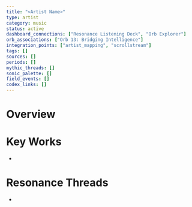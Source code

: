 ```yaml
---
title: "<Artist Name>"
type: artist
category: music
status: active
dashboard_connections: ["Resonance Listening Deck", "Orb Explorer"]
orb_associations: ["Orb 13: Bridging Intelligence"]
integration_points: ["artist_mapping", "scrollstream"]
tags: []
sources: []
periods: []
mythic_threads: []
sonic_palette: []
field_events: []
codex_links: []
---
```


# Overview
<affirmative overview per Codex Writing Rules>

# Key Works
-

# Resonance Threads
-
